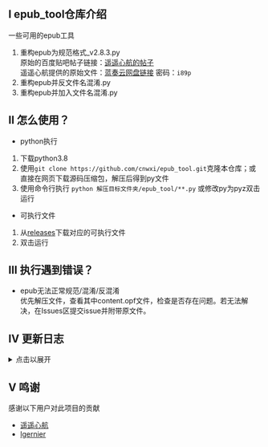 ## Ⅰ epub_tool仓库介绍<br>
一些可用的epub工具<br>
1. 重构epub为规范格式_v2.8.3.py<br>
原始的百度贴吧帖子链接：[遥遥心航的帖子](https://jump2.bdimg.com/p/8090221625)<br>
遥遥心航提供的原始文件：[蓝奏云网盘链接](https://wwb.lanzoub.com/b01k016hg) 密码：`i89p`<br>
3. 重构epub并反文件名混淆.py<br>
4. 重构epub并加入文件名混淆.py<br>

## Ⅱ 怎么使用？<br>
- python执行<br>
1. 下载python3.8<br>
2. 使用`git clone https://github.com/cnwxi/epub_tool.git`克隆本仓库；或直接在网页下载源码压缩包，解压后得到py文件<br>
3. 使用命令行执行 `python 解压目标文件夹/epub_tool/**.py` 或修改py为pyz双击运行<br>
- 可执行文件<br>
1. 从[releases](https://github.com/cnwxi/epub_tool/releases)下载对应的可执行文件<br>
2. 双击运行<br>
## Ⅲ 执行遇到错误？
- epub无法正常规范/混淆/反混淆<br>
优先解压文件，查看其中content.opf文件，检查是否存在问题。若无法解决，在Issues区提交issue并附带原文件。

## Ⅳ 更新日志<br>
<details>
  <summary>点击以展开</summary>
  <p>
    
### 2024.04.23<br>
初始化仓库。<br>
### 2024.05.09<br>
针对多看~slim文件进行修改，处理html中使用`../`、`./`、`/`开头的链接。<br>
### 2024.05.16<br>
更改文件输出路径，由[lgernier](https://github.com/lgernierO)提交。<br>
### 2024.05.28<br>
修正`重构epub为规范格式_v2.8.3.py`中生成的content.opf文件内容格式，由[lgernier](https://github.com/lgernierO)提交。<br>
### 2024.06.07<br>
修改主函数逻辑，防止epub文件不存在导致的程序崩溃，由[lgernier](https://github.com/lgernierO)提交。<br>
加入CI自动构建，由[lgernier](https://github.com/lgernierO)提交<br>
加入CI自动发布，由[No Response](https://github.com/cnwxi)提交<br>
### 2024.06.08<br>
CI配置文件更新，由[lgernier](https://github.com/lgernierO)提交<br>
### 2024.06.12<br>
针对cover页面未混淆的情况做更改<br>
修改自动发布逻辑，修改py文件不触发CI，仅修改yml后触发。修改yml，无需手动执行才执行发布。<br>
### 2024.06.13<br>
更新yml文件，由[lgernier](https://github.com/lgernierO)提交。<br>
### 2024.06.19<br>
代码更新，使用相似度计算覆盖opf文件中未混淆的其他文件名情况。<br>
### 2024.08.11<br>
更新README。<br>

  </p>
</details>

## Ⅴ 鸣谢<br>
感谢以下用户对此项目的贡献
- [遥遥心航](https://tieba.baidu.com/home/main?id=tb.1.7f262ae1.5_dXQ2Jp0F0MH9YJtgM2Ew)
- [lgernier](https://github.com/lgernierO)<br>

